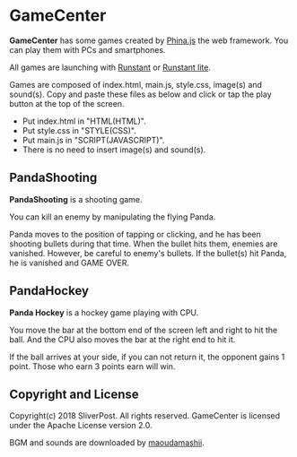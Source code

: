 # GameCenter

**GameCenter** has some games created by [Phina.js] the web framework.
You can play them with PCs and smartphones.

All games are launching with [Runstant] or [Runstant lite].

Games are composed of index.html, main.js, style.css, image(s) and sound(s).
Copy and paste these files as below and click or tap the play button at the top of the screen.

- Put index.html in "HTML(HTML)".
- Put style.css in "STYLE(CSS)".
- Put main.js in "SCRIPT(JAVASCRIPT)".
- There is no need to insert image(s) and sound(s).

[Phina.js]: http://phinajs.com/
[Runstant]: http://runstant.com/
[Runstant lite]: http://lite.runstant.com/

## PandaShooting

**PandaShooting** is a shooting game.

You can kill an enemy by manipulating the flying Panda.

Panda moves to the position of tapping or clicking, and he has been shooting bullets during that time. When the bullet hits them, enemies are vanished.
However, be careful to enemy's bullets. If the bullet(s) hit Panda, he is vanished and GAME OVER.

## PandaHockey

**Panda Hockey** is a hockey game playing with CPU.

You move the bar at the bottom end of the screen left and right to hit the ball.
And the CPU also moves the bar at the right end to hit it.

If the ball arrives at your side, if you can not return it, the opponent gains 1 point.
Those who earn 3 points earn will win.

## Copyright and License

Copyright(c) 2018 SliverPost. All rights reserved.
GameCenter is licensed under the Apache License version 2.0.

BGM and sounds are downloaded by [maoudamashii].

[maoudamashii]: https://maoudamashii.jokersounds.com/
